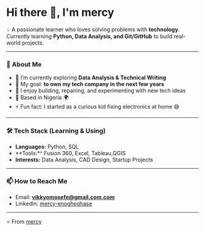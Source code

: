 # Hi there 👋, I'm mercy

💡 A passionate learner who loves solving problems with **technology**.  
Currently learning **Python, Data Analysis, and Git/GitHub** to build real-world projects.  

---

### 🚀 About Me
- 🌱 I’m currently exploring **Data Analysis & Technical Writing**  
- 💼 My goal: **to own my tech company in the next few years**  
- 🔧 I enjoy building, repairing, and experimenting with new tech ideas  
- 📍 Based in Nigeria 🌍  
- ⚡ Fun fact: I started as a curious kid fixing electronics at home 😅  

---

### 🛠️ Tech Stack (Learning & Using)
- **Languages:** Python, SQL  
- **Tools:*^ Fusion 360, Excel, Tableau,QGIS 
- **Interests:** Data Analysis, CAD Design, Startup Projects  

---

### 📫 How to Reach Me
- Email: **vikkyomosefe@gmail.com.com**  
- LinkedIn: [mercy-enogheghase](https://linkedin.com/in/mercyenogheghase)   

---

⭐️ From [mercy](https://github.com/vikkyosarz)
